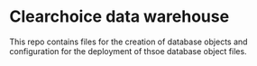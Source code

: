 # Clearchoice data warehouse
This repo contains files for the creation of database objects and configuration for the deployment of thsoe database object files.

